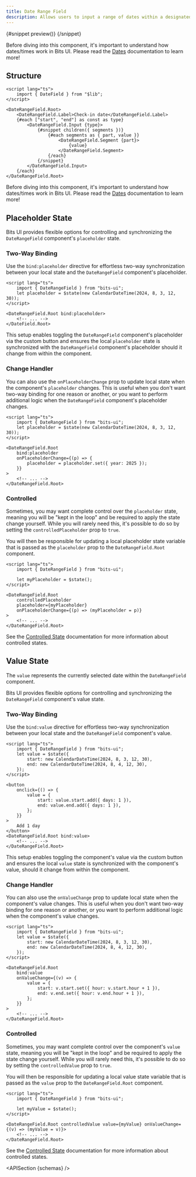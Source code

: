 ```yaml
---
title: Date Range Field
description: Allows users to input a range of dates within a designated field.
---
```


<script>
	import { APISection, ComponentPreviewV2, DateRangeFieldDemo, Callout } from '$lib/components/index.js'
	export let schemas;
</script>

<ComponentPreviewV2 name="date-range-field-demo" comp="Date Range Field">

{#snippet preview()}
<DateRangeFieldDemo />
{/snippet}

</ComponentPreviewV2>

<Callout type="tip" title="Heads up!">

Before diving into this component, it's important to understand how dates/times work in Bits UI. Please read the [Dates](/docs/dates) documentation to learn more!

</Callout>

## Structure

```svelte
<script lang="ts">
	import { DateField } from "$lib";
</script>

<DateRangeField.Root>
	<DateRangeField.Label>Check-in date</DateRangeField.Label>
	{#each ["start", "end"] as const as type}
		<DateRangeField.Input {type}>
			{#snippet children({ segments })}
				{#each segments as { part, value }}
					<DateRangeField.Segment {part}>
						{value}
					</DateRangeField.Segment>
				{/each}
			{/snippet}
		</DateRangeField.Input>
	{/each}
</DateRangeField.Root>
```

<Callout type="warning" title="Heads up!">

Before diving into this component, it's important to understand how dates/times work in Bits UI. Please read the [Dates](/docs/dates) documentation to learn more!

</Callout>

## Placeholder State

Bits UI provides flexible options for controlling and synchronizing the `DateRangeField` component's `placeholder` state.

### Two-Way Binding

Use the `bind:placeholder` directive for effortless two-way synchronization between your local state and the `DateRangeField` component's placeholder.

```svelte {3,6,8}
<script lang="ts">
	import { DateRangeField } from "bits-ui";
	let placeholder = $state(new CalendarDateTime(2024, 8, 3, 12, 30));
</script>

<DateRangeField.Root bind:placeholder>
	<!-- ... -->
</DateField.Root>
```

This setup enables toggling the `DateRangeField` component's placeholder via the custom button and ensures the local `placeholder` state is synchronized with the `DateRangeField` component's placeholder should it change from within the component.

### Change Handler

You can also use the `onPlaceholderChange` prop to update local state when the component's `placeholder` changes. This is useful when you don't want two-way binding for one reason or another, or you want to perform additional logic when the `DateRangeField` component's placeholder changes.

```svelte {3,7-11}
<script lang="ts">
	import { DateRangeField } from "bits-ui";
	let placeholder = $state(new CalendarDateTime(2024, 8, 3, 12, 30));
</script>

<DateRangeField.Root
	bind:placeholder
	onPlaceholderChange={(p) => {
		placeholder = placeholder.set({ year: 2025 });
	}}
>
	<!-- ... -->
</DateRangeField.Root>
```

### Controlled

Sometimes, you may want complete control over the `placeholder` state, meaning you will be "kept in the loop" and be required to apply the state change yourself. While you will rarely need this, it's possible to do so by setting the `controlledPlaceholder` prop to `true`.

You will then be responsible for updating a local placeholder state variable that is passed as the `placeholder` prop to the `DateRangeField.Root` component.

```svelte
<script lang="ts">
	import { DateRangeField } from "bits-ui";

	let myPlaceholder = $state();
</script>

<DateRangeField.Root
	controlledPlaceholder
	placeholder={myPlaceholder}
	onPlaceholderChange={(p) => (myPlaceholder = p)}
>
	<!-- ... -->
</DateRangeField.Root>
```

See the [Controlled State](/docs/controlled-state) documentation for more information about controlled states.

## Value State

The `value` represents the currently selected date within the `DateRangeField` component.

Bits UI provides flexible options for controlling and synchronizing the `DateRangeField` component's value state.

### Two-Way Binding

Use the `bind:value` directive for effortless two-way synchronization between your local state and the `DateRangeField` component's value.

```svelte {3,6,8}
<script lang="ts">
	import { DateRangeField } from "bits-ui";
	let value = $state({
		start: new CalendarDateTime(2024, 8, 3, 12, 30),
		end: new CalendarDateTime(2024, 8, 4, 12, 30),
	});
</script>

<button
	onclick={() => {
		value = {
			start: value.start.add({ days: 1 }),
			end: value.end.add({ days: 1 }),
		};
	}}
>
	Add 1 day
</button>
<DateRangeField.Root bind:value>
	<!-- ... -->
</DateRangeField.Root>
```

This setup enables toggling the component's value via the custom button and ensures the local `value` state is synchronized with the component's value, should it change from within the component.

### Change Handler

You can also use the `onValueChange` prop to update local state when the component's value changes. This is useful when you don't want two-way binding for one reason or another, or you want to perform additional logic when the component's value changes.

```svelte {3,7-11}
<script lang="ts">
	import { DateRangeField } from "bits-ui";
	let value = $state({
		start: new CalendarDateTime(2024, 8, 3, 12, 30),
		end: new CalendarDateTime(2024, 8, 4, 12, 30),
	});
</script>

<DateRangeField.Root
	bind:value
	onValueChange={(v) => {
		value = {
			start: v.start.set({ hour: v.start.hour + 1 }),
			end: v.end.set({ hour: v.end.hour + 1 }),
		};
	}}
>
	<!-- ... -->
</DateRangeField.Root>
```

### Controlled

Sometimes, you may want complete control over the component's `value` state, meaning you will be "kept in the loop" and be required to apply the state change yourself. While you will rarely need this, it's possible to do so by setting the `controlledValue` prop to `true`.

You will then be responsible for updating a local value state variable that is passed as the `value` prop to the `DateRangeField.Root` component.

```svelte
<script lang="ts">
	import { DateRangeField } from "bits-ui";

	let myValue = $state();
</script>

<DateRangeField.Root controlledValue value={myValue} onValueChange={(v) => (myValue = v)}>
	<!-- ... -->
</DateRangeField.Root>
```

See the [Controlled State](/docs/controlled-state) documentation for more information about controlled states.

<APISection {schemas} />
